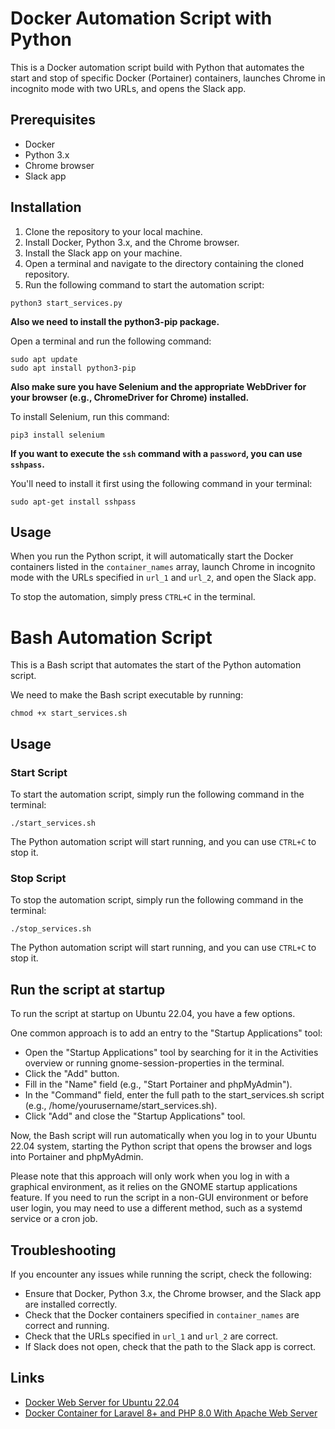 # Docker Automation Script with Python

This is a Docker automation script build with Python that automates the start and stop of specific Docker (Portainer) containers, launches Chrome in incognito mode with two URLs, and opens the Slack app.

## Prerequisites

- Docker
- Python 3.x
- Chrome browser
- Slack app

## Installation

1. Clone the repository to your local machine.
2. Install Docker, Python 3.x, and the Chrome browser.
3. Install the Slack app on your machine.
4. Open a terminal and navigate to the directory containing the cloned repository.
5. Run the following command to start the automation script:

```
python3 start_services.py
```

**Also we need to install the python3-pip package.**

Open a terminal and run the following command:

```
sudo apt update
sudo apt install python3-pip
```

**Also make sure you have Selenium and the appropriate WebDriver for your browser (e.g., ChromeDriver for Chrome) installed.**

To install Selenium, run this command:

```
pip3 install selenium
```

**If you want to execute the `ssh` command with a `password`, you can use `sshpass`.**

You'll need to install it first using the following command in your terminal:

```
sudo apt-get install sshpass
```

## Usage

When you run the Python script, it will automatically start the Docker containers listed in the `container_names` array, launch Chrome in incognito mode with the URLs specified in `url_1` and `url_2`, and open the Slack app.

To stop the automation, simply press `CTRL+C` in the terminal.

# Bash Automation Script

This is a Bash script that automates the start of the Python automation script. 

We need to make the Bash script executable by running:

```
chmod +x start_services.sh
```

## Usage

### **Start Script**

To start the automation script, simply run the following command in the terminal:

```
./start_services.sh
```

The Python automation script will start running, and you can use `CTRL+C` to stop it.

### **Stop Script**

To stop the automation script, simply run the following command in the terminal:

```
./stop_services.sh
```

The Python automation script will start running, and you can use `CTRL+C` to stop it.

## Run the script at startup

To run the script at startup on Ubuntu 22.04, you have a few options.

One common approach is to add an entry to the "Startup Applications" tool:

- Open the "Startup Applications" tool by searching for it in the Activities overview or running gnome-session-properties in the terminal.
- Click the "Add" button.
- Fill in the "Name" field (e.g., "Start Portainer and phpMyAdmin").
- In the "Command" field, enter the full path to the start_services.sh script (e.g., /home/yourusername/start_services.sh).
- Click "Add" and close the "Startup Applications" tool.

Now, the Bash script will run automatically when you log in to your Ubuntu 22.04 system, starting the Python script that opens the browser and logs into Portainer and phpMyAdmin.

Please note that this approach will only work when you log in with a graphical environment, as it relies on the GNOME startup applications feature. If you need to run the script in a non-GUI environment or before user login, you may need to use a different method, such as a systemd service or a cron job.

## Troubleshooting

If you encounter any issues while running the script, check the following:

- Ensure that Docker, Python 3.x, the Chrome browser, and the Slack app are installed correctly.
- Check that the Docker containers specified in `container_names` are correct and running.
- Check that the URLs specified in `url_1` and `url_2` are correct.
- If Slack does not open, check that the path to the Slack app is correct.

## Links

- [Docker Web Server for Ubuntu 22.04](https://github.com/mnestorov/laravel-docker-web-server)
- [Docker Container for Laravel 8+ and PHP 8.0 With Apache Web Server](https://github.com/mnestorov/laravel-project-container)